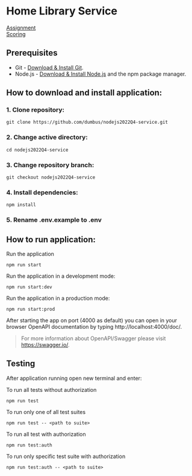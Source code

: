 # Home Library Service

[Assignment](https://github.com/AlreadyBored/nodejs-assignments/blob/main/assignments/rest-service/assignment.md)  
[Scoring](https://github.com/AlreadyBored/nodejs-assignments/blob/main/assignments/rest-service/score.md)

## Prerequisites

- Git - [Download & Install Git](https://git-scm.com/downloads).
- Node.js - [Download & Install Node.js](https://nodejs.org/en/download/) and the npm package manager.

## How to download and install application:

### 1. Clone repository:
```
git clone https://github.com/dumbus/nodejs2022Q4-service.git
```
### 2. Change active directory:
```
cd nodejs2022Q4-service
```
### 3. Change repository branch:
```
git checkout nodejs2022Q4-service
```
### 4. Install dependencies:
```
npm install
```
### 5. Rename **.env.example** to **.env**

## How to run application:

Run the application
```
npm run start
```

Run the application in a development mode:
```
npm run start:dev
```

Run the application in a production mode:
```
npm run start:prod
```

After starting the app on port (4000 as default) you can open
in your browser OpenAPI documentation by typing http://localhost:4000/doc/.
>For more information about OpenAPI/Swagger please visit https://swagger.io/.

## Testing

After application running open new terminal and enter:

To run all tests without authorization

```
npm run test
```

To run only one of all test suites

```
npm run test -- <path to suite>
```

To run all test with authorization

```
npm run test:auth
```

To run only specific test suite with authorization

```
npm run test:auth -- <path to suite>
```
